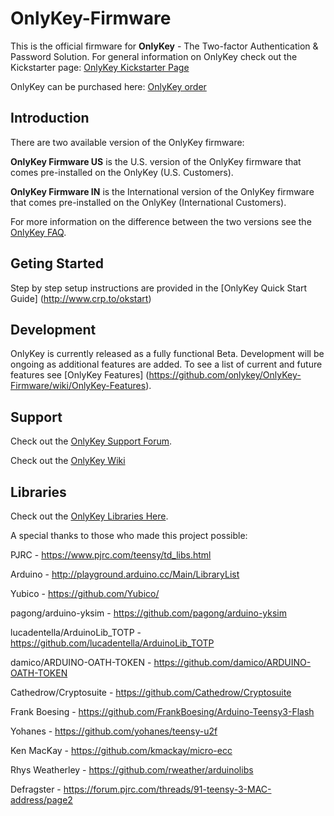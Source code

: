 # OnlyKey-Firmware

This is the official firmware for **OnlyKey** - The Two-factor Authentication & Password Solution. For general information on OnlyKey check out the Kickstarter page: [OnlyKey Kickstarter Page](https://www.kickstarter.com/projects/1048259057/openkey-the-two-factor-authentication-and-password/)

OnlyKey can be purchased here: [OnlyKey order](http://www.crp.to/p/)
 
## Introduction ##
There are two available version of the OnlyKey firmware: 

**OnlyKey Firmware US** is the U.S. version of the OnlyKey firmware that comes pre-installed on the OnlyKey (U.S. Customers). 

**OnlyKey Firmware IN** is the International version of the OnlyKey firmware that comes pre-installed on the OnlyKey (International Customers). 

For more information on the difference between the two versions see the [OnlyKey FAQ](https://github.com/onlykey/OnlyKey-Firmware/wiki/FAQs).

## Geting Started ##
Step by step setup instructions are provided in the [OnlyKey Quick Start Guide] (http://www.crp.to/okstart)

## Development ##
OnlyKey is currently released as a fully functional Beta. Development will be ongoing as additional features are added. To see a list of current and future features see [OnlyKey Features] (https://github.com/onlykey/OnlyKey-Firmware/wiki/OnlyKey-Features).

## Support ##

Check out the [OnlyKey Support Forum](https://groups.google.com/forum/#!forum/onlykey).

Check out the [OnlyKey Wiki](https://github.com/onlykey/OnlyKey-Firmware/wiki/Table-of-Contents)

## Libraries ##

Check out the [OnlyKey Libraries Here](https://github.com/onlykey/libraries).

A special thanks to those who made this project possible:

PJRC - https://www.pjrc.com/teensy/td_libs.html

Arduino - http://playground.arduino.cc/Main/LibraryList

Yubico - https://github.com/Yubico/

pagong/arduino-yksim - https://github.com/pagong/arduino-yksim 

lucadentella/ArduinoLib_TOTP - https://github.com/lucadentella/ArduinoLib_TOTP

damico/ARDUINO-OATH-TOKEN - https://github.com/damico/ARDUINO-OATH-TOKEN

Cathedrow/Cryptosuite - https://github.com/Cathedrow/Cryptosuite 

Frank Boesing - https://github.com/FrankBoesing/Arduino-Teensy3-Flash 

Yohanes - https://github.com/yohanes/teensy-u2f 

Ken MacKay - https://github.com/kmackay/micro-ecc

Rhys Weatherley - https://github.com/rweather/arduinolibs

Defragster - https://forum.pjrc.com/threads/91-teensy-3-MAC-address/page2


